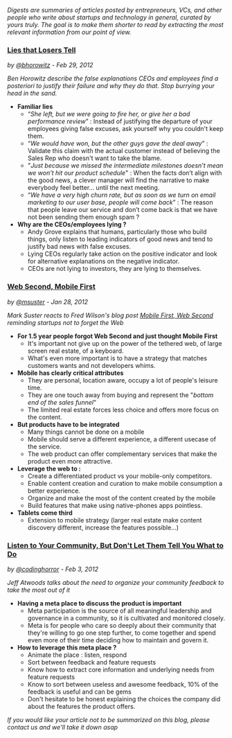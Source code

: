 
*Digests are summaries of articles posted by entrepreneurs, VCs, and
other people who write about startups and technology in general, curated
by yours truly. The goal is to make them shorter to read by extracting the most relevant
information from our point of view.*


### [Lies that Losers Tell](http://bhorowitz.com/2012/02/29/lies-that-losers-tell/ "Source")
*by [@bhorowitz](https://twitter.com/#!/bhorowitz) - Feb 29, 2012*


*Ben Horowitz describe the false explanations CEOs and employees find a
posteriori to justify their failure and why they do that. Stop burrying
your head in the sand.*

* **Familiar lies**
  * “*She left, but we were going to fire her, or give her a bad performance review*” : Instead of justifying the departure of your employees giving false excuses, ask yourself why you couldn't keep them.  
  * “*We would have won, but the other guys gave the deal away*” : Validate this claim with the actual customer instead of believing the Sales Rep who doesn't want to take the blame.
  * "*Just because we missed the intermediate milestones doesn’t mean we won’t hit our product schedule*" : When the facts don’t align with the good news, a clever manager will find the narrative to make everybody feel better... until the next meeting.
  * “*We have a very high churn rate, but as soon as we turn on email marketing to our user base, people will come back*” : The reason that people leave our service and don’t come back is that we have not been sending them enough spam ?
* **Why are the CEOs/employees lying ?**
  * Andy Grove explains that humans, particularly those who build things, only listen to leading indicators of good news and tend to justify bad news with false excuses.
  * Lying CEOs regularly take action on the positive indicator and look for alternative explanations on the negative indicator.
  * CEOs are not lying to investors, they are lying to themselves.



### [Web Second, Mobile First](http://www.bothsidesofthetable.com/2012/01/28/web-second-mobile-first/ "Source")
*by [@msuster](https://twitter.com/intent/user?screen_name=msuster) - Jan 28, 2012*


*Mark Suster reacts to Fred Wilson's blog post [Mobile First, Web Second](http://www.avc.com/a_vc/2010/09/mobile-first-web-second.html "AVC blog post") reminding startups not to forget the Web*

* **For 1.5 year people forgot Web Second and just thought Mobile First**
  * It's important not give up on the power of the tethered web, of large screen real estate, of a keyboard.
  * What's even more important is to have a strategy that matches
  customers wants and not developers whims.
* **Mobile has clearly critical attributes**
  * They are personal, location aware, occupy a lot of people's leisure
  time.
  * They are one touch away from buying and represent the "*bottom
  end of the sales funnel*"
  * The limited real estate forces less choice and offers more focus on
  the content.
* **But products have to be integrated**
  * Many things cannot be done on a mobile
  * Mobile should serve a different experience, a different usecase of the service.
  * The web product can offer complementary services that make the
  product even more attractive.
* **Leverage the web to :**
  * Create a differentiated product vs your mobile-only competitors.
  * Enable content creation and curation to make mobile consumption a better experience.
  * Organize and make the most of the content created by the mobile
  * Build features that make using native-phones apps pointless.
* **Tablets come third**
  * Extension to mobile strategy (larger real estate make content
      discovery different, increase the features possible...)


### [Listen to Your Community, But Don't Let Them Tell You What to Do](http://www.codinghorror.com/blog/2012/02/listen-to-your-community-but-dont-let-them-tell-you-what-to-do.html "Source")
*by [@codinghorror](https://twitter.com/#!/codinghorror) - Feb 3, 2012*


*Jeff Atwoods talks about the need to organize your community feedback
to take the most out of it*

* **Having a meta place to discuss the product is important**
  * Meta participation is the source of all meaningful leadership and governance in a community, so it is cultivated and monitored closely.
  * Meta is for people who care so deeply about their community that they're willing to go one step further, to come together and spend even more of their time deciding how to maintain and govern it.
* **How to leverage this meta place ?**
  * Animate the place : listen, respond
  * Sort between feedback and feature requests 
  * Know how to extract core information and underlying needs from feature requests
  * Know to sort between useless and awesome feedback, 10% of the feedback is useful and can be gems
  * Don't hesitate to be honest explaining the choices the company did
  about the features the product offers.


*If you would like your article not to be summarized on this blog,
please contact us and we'll take it down
asap*
